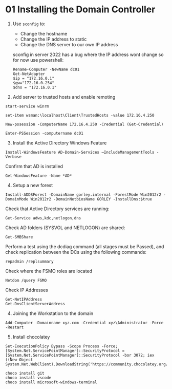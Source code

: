 # 01 Installing the Domain Controller

1. Use `sconfig` to:
    - Change the hostname
    - Change the IP address to static
    - Change the DNS server to our own IP address

    sconfig in server 2022 has a bug where the IP address wont change so for now use powershell:

    ```shell
    Rename-Computer -NewName dc01
    Get-NetAdapter
    $ip = "172.16.0.1"
    $gw="172.16.0.254"
    $dns = "172.16.0.1"
    ```

2. Add server to trusted hosts and enable remoting

```shell
start-service winrm
```
```shell
set-item wsman:\localhost\Client\TrustedHosts -value 172.16.4.250
```

```shell
New-pssession -ComputerName 172.16.4.250 -Credential (Get-Credential)
```
```shell
Enter-PSSession -computername dc01
```

3. Install the Active Directory Windows Feature

```shell
Install-WindowsFeature AD-Domain-Services –IncludeManagementTools -Verbose
```

Confirm that AD is installed
```shell
Get-WindowsFeature -Name *AD*
```
4. Setup a new forest

```shell
Install-ADDSForest -DomainName gorley.internal -ForestMode Win2012r2 -DomainMode Win2012r2 -DomainNetbiosName GORLEY -InstallDns:$true
```

Check that Active Directory services are running:
```shell
Get-Service adws,kdc,netlogon,dns
```

Check AD folders (SYSVOL and NETLOGON) are shared:
```shell
Get-SMBShare
```

Perform a test using the dcdiag command (all stages must be Passed), and check replication between the DCs using the following commands:
```shell
repadmin /replsummary
```

Check where the FSMO roles are located
```shell
Netdom /query FSMO
```

Check IP Addresses
```shell
Get-NetIPAddress
Get-DnsClientServerAddress
```

4. Joining the Workstation to the domain
```shell
Add-Computer -Domainname xyz.com -Credential xyz\Administrator -Force -Restart
```

5. Install chocolatey
```shell
Set-ExecutionPolicy Bypass -Scope Process -Force; [System.Net.ServicePointManager]::SecurityProtocol = [System.Net.ServicePointManager]::SecurityProtocol -bor 3072; iex ((New-Object System.Net.WebClient).DownloadString('https://community.chocolatey.org/install.ps1'))
```

```shell
choco install git
choco install vscode
choco install microsoft-windows-terminal
```